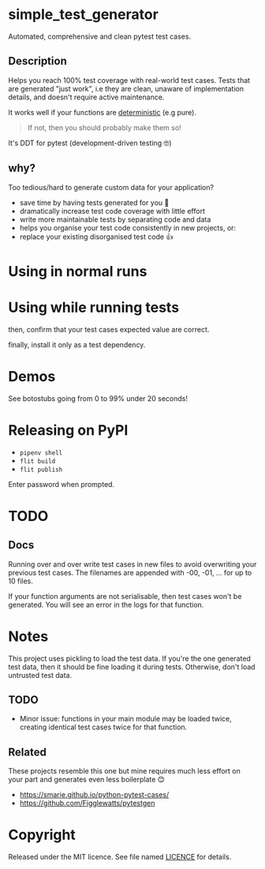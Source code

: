 # simple_test_generator
Automated, comprehensive and clean pytest test cases.


## Description
Helps you reach 100% test coverage with real-world test cases.
Tests that are generated "just work", i.e they are clean, unaware of implementation details, and doesn't require active maintenance.

It works well if your functions are [deterministic](https://en.wikipedia.org/wiki/Deterministic_algorithm) (e.g pure).
> If not, then you should probably make them so!

It's DDT for pytest (development-driven testing :nerd_face:)

## why?
Too tedious/hard to generate custom data for your application?

- save time by having tests generated for you :tada:
- dramatically increase test code coverage with little effort
- write more maintainable tests by separating code and data
- helps you organise your test code consistently in new projects, or:
- replace your existing disorganised test code :+1:

# Using in normal runs

# Using while running tests


then, confirm that your test cases expected value are correct.

finally, install it only as a test dependency.

# Demos
See botostubs going from 0 to 99% under 20 seconds!


# Releasing on PyPI
- `pipenv shell`
- `flit build`
- `flit publish`

Enter password when prompted.

# TODO
<!---
# TODO: in-built functions imported in a project module should be excluded but isn't.
# TODO: can we support object's methods as well?
# TODO: test with kwargs and optional parameters
# TODO: save this in test_simple_test_generator_test_cases.py
# TODO: add real-world examples of running real projects with it (like pytest itself!)
# TODO: tests may be deserialising list but asserting it against a generator
E         - <generator object iter_matching_entrypoints at 0x7ffb22bd3890>
E         + <list_iterator object at 0x7ffb23dfc700>

-->

## Docs
Running over and over write test cases in new files to avoid overwriting your previous test cases. The filenames are appended with -00, -01, ... for up to 10 files.

If your function arguments are not serialisable, then test cases won't be generated. You will see an error in the logs for that function.

# Notes
This project uses pickling to load the test data. If you're the one generated test data, then it should be fine loading it during tests. Otherwise, don't load untrusted test data. 

## TODO
- Minor issue: functions in your main module may be loaded twice, creating identical test cases twice for that function.

## Related
These projects resemble this one but mine requires much less effort on your part and generates even less boilerplate :blush:
- https://smarie.github.io/python-pytest-cases/
- https://github.com/Figglewatts/pytestgen

# Copyright
Released under the MIT licence. See file named [LICENCE](LICENCE) for details.

